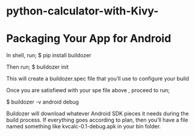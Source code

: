 # python-calculator-with-Kivy-

# Packaging Your App for Android

In shell, run;
$ pip install buildozer

Then run;
$ buildozer init 

This will create a buildozer.spec file that you’ll use to configure your build 

Once you are satisfiewd with your spe file above , proceed to run;

$ buildozer -v android debug

Buildozer will download whatever Android SDK pieces it needs during the build process. If everything goes according to plan, then you’ll have a file named something like kvcalc-0.1-debug.apk in your bin folder.

